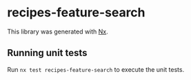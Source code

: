 # recipes-feature-search

This library was generated with [Nx](https://nx.dev).

## Running unit tests

Run `nx test recipes-feature-search` to execute the unit tests.
